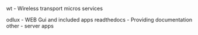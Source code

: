 wt - Wireless transport micros services


odlux - WEB Gui and included apps
readthedocs - Providing documentation
other - server apps 
